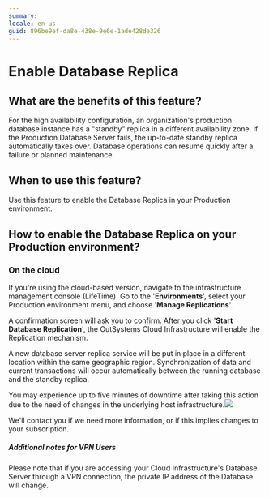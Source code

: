 ```yaml
---
summary: 
locale: en-us
guid: 896be9ef-da8e-438e-9e6e-1ade428de326
---
```


# Enable Database Replica

## What are the benefits of this feature?

For the high availability configuration, an organization's production database instance has a "standby" replica in a different availability zone. If the Production Database Server fails, the up-to-date standby replica automatically takes over. Database operations can resume quickly after a failure or planned maintenance.

## When to use this feature?

Use this feature to enable the Database Replica in your Production environment.

## How to enable the Database Replica on your Production environment?

### On the cloud

If you're using the cloud-based version, navigate to the infrastructure management console (LifeTime). Go to the '**Environments**', select your Production environment menu, and choose '**Manage Replications**'.

A confirmation screen will ask you to confirm. After you click '**Start Database Replication**', the OutSystems Cloud Infrastructure will enable the Replication mechanism.

A new database server replica service will be put in place in a different location within the same geographic region. Synchronization of data and current transactions will occur automatically between the running database and the standby replica.

You may experience up to five minutes of downtime after taking this action due to the need of changes in the underlying host infrastructure.![](images/enable-db-replica_0.png)

We'll contact you if we need more information, or if this implies changes to your subscription.

##### **Additional notes for VPN Users**

Please note that if you are accessing your Cloud Infrastructure's Database Server through a VPN connection, the private IP address of the Database will change.

